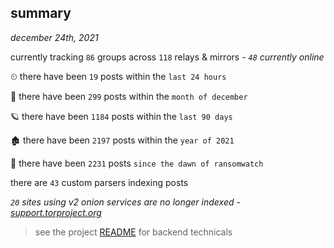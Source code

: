 
## summary
_december 24th, 2021_

currently tracking `86` groups across `118` relays & mirrors - _`48` currently online_

⏲ there have been `19` posts within the `last 24 hours`

🦈 there have been `299` posts within the `month of december`

🪐 there have been `1184` posts within the `last 90 days`

🏚 there have been `2197` posts within the `year of 2021`

🦕 there have been `2231` posts `since the dawn of ransomwatch`

there are `43` custom parsers indexing posts

_`20` sites using v2 onion services are no longer indexed - [support.torproject.org](https://support.torproject.org/onionservices/v2-deprecation/)_

> see the project [README](https://github.com/thetanz/ransomwatch#ransomwatch--) for backend technicals
